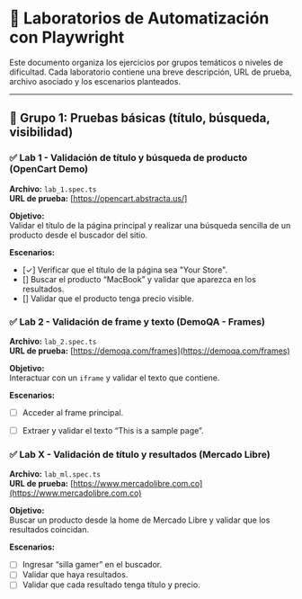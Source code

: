 # 🧪 Laboratorios de Automatización con Playwright

Este documento organiza los ejercicios por grupos temáticos o niveles de dificultad. Cada laboratorio contiene una breve descripción, URL de prueba, archivo asociado y los escenarios planteados.

---

## 📂 Grupo 1: Pruebas básicas (título, búsqueda, visibilidad)

### ✅ Lab 1 - Validación de título y búsqueda de producto (OpenCart Demo)
**Archivo:** `lab_1.spec.ts`  
**URL de prueba:** [https://opencart.abstracta.us/]

**Objetivo:**  
Validar el título de la página principal y realizar una búsqueda sencilla de un producto desde el buscador del sitio.

**Escenarios:**
- [✓] Verificar que el título de la página sea "Your Store".
- [] Buscar el producto “MacBook” y validar que aparezca en los resultados.
- [] Validar que el producto tenga precio visible.


### ✅ Lab 2 - Validación de frame y texto (DemoQA - Frames)
**Archivo:** `lab_2.spec.ts`  
**URL de prueba:** [https://demoqa.com/frames](https://demoqa.com/frames)

**Objetivo:**  
Interactuar con un `iframe` y validar el texto que contiene.

**Escenarios:**
- [ ] Acceder al frame principal.
- [ ] Extraer y validar el texto “This is a sample page”.


### ✅ Lab X - Validación de título y resultados (Mercado Libre)
**Archivo:** `lab_ml.spec.ts`  
**URL de prueba:** [https://www.mercadolibre.com.co](https://www.mercadolibre.com.co)

**Objetivo:**  
Buscar un producto desde la home de Mercado Libre y validar que los resultados coincidan.

**Escenarios:**
- [ ] Ingresar “silla gamer” en el buscador.
- [ ] Validar que haya resultados.
- [ ] Validar que cada resultado tenga título y precio.